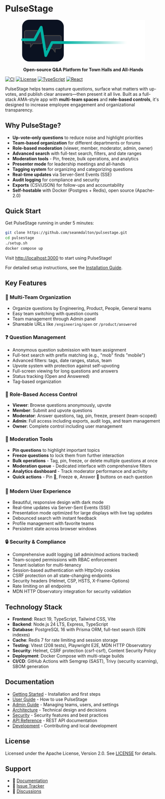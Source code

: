 # PulseStage

<div align="center">
  <img src="assets/pulsestage-wordmark-light.svg" alt="PulseStage" width="400">
  <p><strong>Open-source Q&A Platform for Town Halls and All-Hands</strong></p>
</div>

[![CI](https://github.com/seanmdalton/pulsestage/actions/workflows/ci.yaml/badge.svg)](https://github.com/seanmdalton/pulsestage/actions/workflows/ci.yaml)
[![License](https://img.shields.io/badge/License-Apache%202.0-blue.svg)](https://opensource.org/licenses/Apache-2.0)
[![TypeScript](https://img.shields.io/badge/TypeScript-5.8-blue.svg)](https://www.typescriptlang.org/)
[![React](https://img.shields.io/badge/React-19-blue.svg)](https://reactjs.org/)

PulseStage helps teams capture questions, surface what matters with up-votes, and publish clear answers—then present it all live. Built as a full-stack AMA-style app with **multi-team spaces** and **role-based controls**, it's designed to increase employee engagement and organizational transparency.

## Why PulseStage?

- **Up-vote–only questions** to reduce noise and highlight priorities  
- **Team-based organization** for different departments or forums  
- **Role-based moderation** (viewer, member, moderator, admin, owner)  
- **Advanced search** with full-text search, filters, and date ranges
- **Moderation tools** - Pin, freeze, bulk operations, and analytics
- **Presenter mode** for leadership meetings and all-hands  
- **Tagging system** for organizing and categorizing questions
- **Real-time updates** via Server-Sent Events (SSE)
- **Audit logging** for compliance and security
- **Exports** (CSV/JSON) for follow-ups and accountability  
- **Self-hostable** with Docker (Postgres + Redis), open source (Apache-2.0)

## Quick Start

Get PulseStage running in under 5 minutes:

```bash
git clone https://github.com/seanmdalton/pulsestage.git
cd pulsestage
./setup.sh
docker compose up
```

Visit [http://localhost:3000](http://localhost:3000) to start using PulseStage!

For detailed setup instructions, see the [Installation Guide](getting-started/installation.md).

## Key Features

### 🏢 Multi-Team Organization
- Organize questions by Engineering, Product, People, General teams
- Easy team switching with question counts
- Team management through Admin panel
- Shareable URLs like `/engineering/open` or `/product/answered`

### ❓ Question Management
- Anonymous question submission with team assignment
- Full-text search with prefix matching (e.g., "mob" finds "mobile")
- Advanced filters: tags, date ranges, status, team
- Upvote system with protection against self-upvoting
- Full-screen viewing for long questions and answers
- Status tracking (Open and Answered)
- Tag-based organization

### 👥 Role-Based Access Control
- **Viewer**: Browse questions anonymously, upvote
- **Member**: Submit and upvote questions
- **Moderator**: Answer questions, tag, pin, freeze, present (team-scoped)
- **Admin**: Full access including exports, audit logs, and team management
- **Owner**: Complete control including user management

### 📌 Moderation Tools
- **Pin questions** to highlight important topics
- **Freeze questions** to lock them from further interaction
- **Bulk operations** - Tag, pin, freeze, or delete multiple questions at once
- **Moderation queue** - Dedicated interface with comprehensive filters
- **Analytics dashboard** - Track moderator performance and activity
- **Quick actions** - Pin 📌, Freeze ❄️, Answer 💬 buttons on each question

### 🎨 Modern User Experience
- Beautiful, responsive design with dark mode
- Real-time updates via Server-Sent Events (SSE)
- Presentation mode optimized for large displays with live tag updates
- Debounced search with instant feedback
- Profile management with favorite teams
- Persistent state across browser windows

### 🔒 Security & Compliance
- Comprehensive audit logging (all admin/mod actions tracked)
- Team-scoped permissions with RBAC enforcement
- Tenant isolation for multi-tenancy
- Session-based authentication with HttpOnly cookies
- CSRF protection on all state-changing endpoints
- Security headers (Helmet, CSP, HSTS, X-Frame-Options)
- Rate limiting on all endpoints
- MDN HTTP Observatory integration for security validation

## Technology Stack

- **Frontend**: React 19, TypeScript, Tailwind CSS, Vite
- **Backend**: Node.js 24 LTS, Express, TypeScript
- **Database**: PostgreSQL 16 with Prisma ORM, full-text search (GIN indexes)
- **Cache**: Redis 7 for rate limiting and session storage
- **Testing**: Vitest (208 tests), Playwright E2E, MDN HTTP Observatory
- **Security**: Helmet, CSRF protection (csrf-csrf), Content Security Policy
- **Deployment**: Docker Compose with multi-stage builds
- **CI/CD**: GitHub Actions with Semgrep (SAST), Trivy (security scanning), SBOM generation

## Documentation

- [Getting Started](getting-started/quick-start.md) - Installation and first steps
- [User Guide](user-guide/overview.md) - How to use PulseStage
- [Admin Guide](admin-guide/overview.md) - Managing teams, users, and settings
- [Architecture](architecture/system-design.md) - Technical design and decisions
- [Security](security/overview.md) - Security features and best practices
- [API Reference](api/overview.md) - REST API documentation
- [Development](development/setup.md) - Contributing and local development

## License

Licensed under the Apache License, Version 2.0. See [LICENSE](../LICENSE) for details.

## Support

- 📖 [Documentation](https://seanmdalton.github.io/pulsestage/)
- 🐛 [Issue Tracker](https://github.com/seanmdalton/pulsestage/issues)
- 💬 [Discussions](https://github.com/seanmdalton/pulsestage/discussions)

